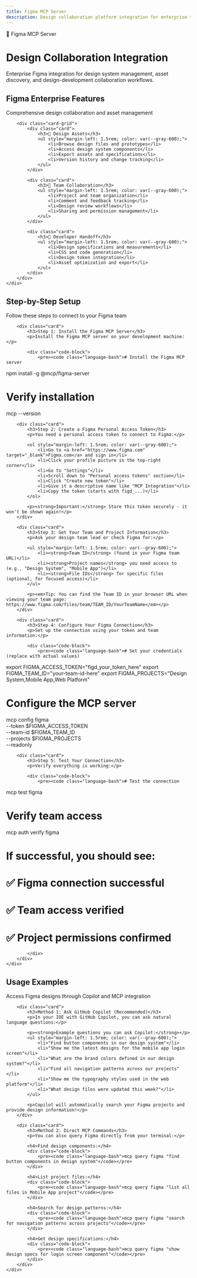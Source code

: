 ```yaml
---
title: Figma MCP Server
description: Design collaboration platform integration for enterprise teams
---
```


<div class="hero">
    <div class="container">
        <div class="hero-badge">🎨 Figma MCP Server</div>
        <h1>Design Collaboration Integration</h1>
        <p>Enterprise Figma integration for design system management, asset discovery, and design-development collaboration workflows.</p>
    </div>
</div>

<div class="section">
    <div class="container">
        <div class="section-title">
            <h2>Figma Enterprise Features</h2>
            <p>Comprehensive design collaboration and asset management</p>
        </div>
        
        <div class="card-grid">
            <div class="card">
                <h3>🎨 Design Assets</h3>
                <ul style="margin-left: 1.5rem; color: var(--gray-600);">
                    <li>Browse design files and prototypes</li>
                    <li>Access design system components</li>
                    <li>Export assets and specifications</li>
                    <li>Version history and change tracking</li>
                </ul>
            </div>
            
            <div class="card">
                <h3>👥 Team Collaboration</h3>
                <ul style="margin-left: 1.5rem; color: var(--gray-600);">
                    <li>Project and team organization</li>
                    <li>Comment and feedback tracking</li>
                    <li>Design review workflows</li>
                    <li>Sharing and permission management</li>
                </ul>
            </div>
            
            <div class="card">
                <h3>🔧 Developer Handoff</h3>
                <ul style="margin-left: 1.5rem; color: var(--gray-600);">
                    <li>Design specifications and measurements</li>
                    <li>CSS and code generation</li>
                    <li>Design token integration</li>
                    <li>Asset optimization and export</li>
                </ul>
            </div>
        </div>
    </div>
</div>

<div class="section section-alt">
    <div class="container">
        <div class="section-title">
            <h2>Step-by-Step Setup</h2>
            <p>Follow these steps to connect to your Figma team</p>
        </div>
        
        <div class="card">
            <h3>Step 1: Install the Figma MCP Server</h3>
            <p>Install the Figma MCP server on your development machine:</p>
            
            <div class="code-block">
                <pre><code class="language-bash"># Install the Figma MCP server
npm install -g @mcp/figma-server

# Verify installation
mcp --version</code></pre>
            </div>
        </div>
        
        <div class="card">
            <h3>Step 2: Create a Figma Personal Access Token</h3>
            <p>You need a personal access token to connect to Figma:</p>
            
            <ol style="margin-left: 1.5rem; color: var(--gray-600);">
                <li>Go to <a href="https://www.figma.com" target="_blank">Figma.com</a> and sign in</li>
                <li>Click your profile picture in the top-right corner</li>
                <li>Go to "Settings"</li>
                <li>Scroll down to "Personal access tokens" section</li>
                <li>Click "Create new token"</li>
                <li>Give it a descriptive name like "MCP Integration"</li>
                <li>Copy the token (starts with figd_...)</li>
            </ol>
            
            <p><strong>Important:</strong> Store this token securely - it won't be shown again!</p>
        </div>
        
        <div class="card">
            <h3>Step 3: Get Your Team and Project Information</h3>
            <p>Ask your design team lead or check Figma for:</p>
            
            <ul style="margin-left: 1.5rem; color: var(--gray-600);">
                <li><strong>Team ID</strong> (found in your Figma team URL)</li>
                <li><strong>Project names</strong> you need access to (e.g., "Design System", "Mobile App")</li>
                <li><strong>File IDs</strong> for specific files (optional, for focused access)</li>
            </ul>
            
            <p><em>Tip: You can find the Team ID in your browser URL when viewing your team page: https://www.figma.com/files/team/TEAM_ID/YourTeamName</em></p>
        </div>
        
        <div class="card">
            <h3>Step 4: Configure Your Figma Connection</h3>
            <p>Set up the connection using your token and team information:</p>
            
            <div class="code-block">
                <pre><code class="language-bash"># Set your credentials (replace with actual values)
export FIGMA_ACCESS_TOKEN="figd_your_token_here"
export FIGMA_TEAM_ID="your-team-id-here"
export FIGMA_PROJECTS="Design System,Mobile App,Web Platform"

# Configure the MCP server
mcp config figma \
  --token $FIGMA_ACCESS_TOKEN \
  --team-id $FIGMA_TEAM_ID \
  --projects $FIGMA_PROJECTS \
  --readonly</code></pre>
            </div>
        </div>
        
        <div class="card">
            <h3>Step 5: Test Your Connection</h3>
            <p>Verify everything is working:</p>
            
            <div class="code-block">
                <pre><code class="language-bash"># Test the connection
mcp test figma

# Verify team access
mcp auth verify figma

# If successful, you should see:
# ✅ Figma connection successful
# ✅ Team access verified
# ✅ Project permissions confirmed</code></pre>
            </div>
        </div>
    </div>
</div>

<div class="section">
    <div class="container">
        <div class="section-title">
            <h2>Usage Examples</h2>
            <p>Access Figma designs through Copilot and MCP integration</p>
        </div>
        
        <div class="card">
            <h3>Method 1: Ask GitHub Copilot (Recommended)</h3>
            <p>In your IDE with GitHub Copilot, you can ask natural language questions:</p>
            
            <p><strong>Example questions you can ask Copilot:</strong></p>
            <ul style="margin-left: 1.5rem; color: var(--gray-600);">
                <li>"Find button components in our design system"</li>
                <li>"Show me the latest designs for the mobile app login screen"</li>
                <li>"What are the brand colors defined in our design system?"</li>
                <li>"Find all navigation patterns across our projects"</li>
                <li>"Show me the typography styles used in the web platform"</li>
                <li>"What design files were updated this week?"</li>
            </ul>
            
            <p>Copilot will automatically search your Figma projects and provide design information!</p>
        </div>
        
        <div class="card">
            <h3>Method 2: Direct MCP Commands</h3>
            <p>You can also query Figma directly from your terminal:</p>
            
            <h4>Find design components:</h4>
            <div class="code-block">
                <pre><code class="language-bash">mcp query figma "find button components in design system"</code></pre>
            </div>

            <h4>List project files:</h4>
            <div class="code-block">
                <pre><code class="language-bash">mcp query figma "list all files in Mobile App project"</code></pre>
            </div>

            <h4>Search for design patterns:</h4>
            <div class="code-block">
                <pre><code class="language-bash">mcp query figma "search for navigation patterns across projects"</code></pre>
            </div>

            <h4>Get design specifications:</h4>
            <div class="code-block">
                <pre><code class="language-bash">mcp query figma "show design specs for login screen component"</code></pre>
            </div>
        </div>
    </div>
</div>